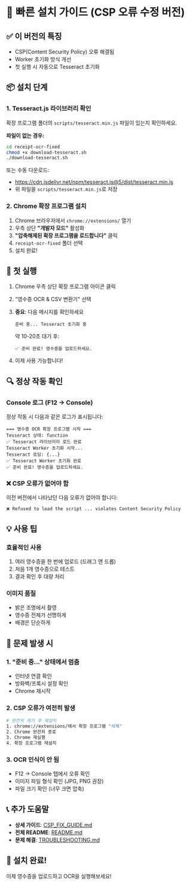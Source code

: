 # 🚀 빠른 설치 가이드 (CSP 오류 수정 버전)

## ✅ 이 버전의 특징
- CSP(Content Security Policy) 오류 해결됨
- Worker 초기화 방식 개선
- 첫 실행 시 자동으로 Tesseract 초기화

## 📦 설치 단계

### 1. Tesseract.js 라이브러리 확인
확장 프로그램 폴더의 `scripts/tesseract.min.js` 파일이 있는지 확인하세요.

**파일이 없는 경우:**
```bash
cd receipt-ocr-fixed
chmod +x download-tesseract.sh
./download-tesseract.sh
```

또는 수동 다운로드:
- https://cdn.jsdelivr.net/npm/tesseract.js@5/dist/tesseract.min.js
- 위 파일을 `scripts/tesseract.min.js`로 저장

### 2. Chrome 확장 프로그램 설치

1. Chrome 브라우저에서 `chrome://extensions/` 열기
2. 우측 상단 **"개발자 모드"** 활성화
3. **"압축해제된 확장 프로그램을 로드합니다"** 클릭
4. `receipt-ocr-fixed` 폴더 선택
5. 설치 완료!

## 🎯 첫 실행

1. Chrome 우측 상단 확장 프로그램 아이콘 클릭
2. "영수증 OCR & CSV 변환기" 선택
3. **중요**: 다음 메시지를 확인하세요
   ```
   준비 중... Tesseract 초기화 중
   ```
   약 10-20초 대기 후:
   ```
   ✅ 준비 완료! 영수증을 업로드하세요.
   ```

4. 이제 사용 가능합니다!

## 🔍 정상 작동 확인

### Console 로그 (F12 → Console)
정상 작동 시 다음과 같은 로그가 표시됩니다:
```
=== 영수증 OCR 확장 프로그램 시작 ===
Tesseract 상태: function
✅ Tesseract 라이브러리 로드 완료
Tesseract Worker 초기화 시작...
Tesseract 로딩: {...}
✅ Tesseract Worker 초기화 완료
✅ 준비 완료! 영수증을 업로드하세요.
```

### ❌ CSP 오류가 없어야 함
이전 버전에서 나타났던 다음 오류가 없어야 합니다:
```
❌ Refused to load the script ... violates Content Security Policy
```

## 💡 사용 팁

### 효율적인 사용
1. 여러 영수증을 한 번에 업로드 (드래그 앤 드롭)
2. 처음 1개 영수증으로 테스트
3. 결과 확인 후 대량 처리

### 이미지 품질
- 밝은 조명에서 촬영
- 영수증 전체가 선명하게
- 배경은 단순하게

## 🐛 문제 발생 시

### 1. "준비 중..." 상태에서 멈춤
- 인터넷 연결 확인
- 방화벽/프록시 설정 확인
- Chrome 재시작

### 2. CSP 오류가 여전히 발생
```bash
# 완전히 제거 후 재설치
1. chrome://extensions/에서 확장 프로그램 "삭제"
2. Chrome 완전히 종료
3. Chrome 재실행
4. 확장 프로그램 재설치
```

### 3. OCR 인식이 안 됨
- F12 → Console 탭에서 오류 확인
- 이미지 파일 형식 확인 (JPG, PNG 권장)
- 파일 크기 확인 (너무 크면 압축)

## 📞 추가 도움말

- **상세 가이드**: [CSP_FIX_GUIDE.md](CSP_FIX_GUIDE.md)
- **전체 README**: [README.md](README.md)
- **문제 해결**: [TROUBLESHOOTING.md](TROUBLESHOOTING.md)

## 🎉 설치 완료!

이제 영수증을 업로드하고 OCR을 실행해보세요!
